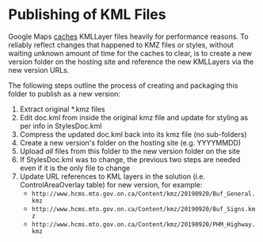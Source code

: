 # Publishing of KML Files 

Google Maps [caches](https://developers.google.com/maps/documentation/javascript/kmllayer?csw=1#performance) KMLLayer files heavily for performance reasons. To reliably reflect changes that happened to KMZ files or styles, without waiting unknown amount of time for the caches to clear, is to create a new version folder on the hosting site and reference the new KMLLayers via the new version URLs.

The following steps outline the process of creating and packaging this folder to publish as a new version:

1. Extract original *.kmz files
2. Edit doc.kml from inside the original kmz file and update for styling as per info in StylesDoc.kml
3. Compress the updated doc.kml back into its kmz file (no sub-folders)
4. Create a new version's folder on the hosting site (e.g. YYYYMMDD)
5. Upload *all* files from this folder to the new version folder on the site
6. If StylesDoc.kml was to change, the previous two steps are needed even if it is the only file to change
7. Update URL references to KML layers in the solution (i.e. ControlAreaOverlay table) for new version, for example:
   + `http://www.hcms.mto.gov.on.ca/Content/kmz/20190920/Buf_General.kmz`
   + `http://www.hcms.mto.gov.on.ca/Content/kmz/20190920/Buf_Signs.kmz`
   + `http://www.hcms.mto.gov.on.ca/Content/kmz/20190920/PHM_Highway.kmz`

